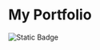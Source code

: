 # My Portfolio

![Static Badge](https://img.shields.io/badge/PowerBI-1?style=for-the-badge&logo=powerbi&color=%23F0E68C)
